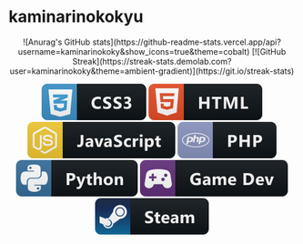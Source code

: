 # kaminarinokokyu
<p align="center">
  ![Anurag's GitHub stats](https://github-readme-stats.vercel.app/api?username=kaminarinokoky&show_icons=true&theme=cobalt)
  [![GitHub Streak](https://streak-stats.demolab.com?user=kaminarinokoky&theme=ambient-gradient)](https://git.io/streak-stats)
</p>

<p align="center">
  <img src="https://github.com/MikeCodesDotNET/ColoredBadges/raw/master/svg/dev/languages/css3.svg" alt="css3" style="max-width: 100%;">
  <img src="https://github.com/MikeCodesDotNET/ColoredBadges/raw/master/svg/dev/languages/html.svg" alt="html" style="max-width: 100%;">
  <img src="https://github.com/MikeCodesDotNET/ColoredBadges/raw/master/svg/dev/languages/js.svg" alt="js" style="max-width: 100%;">
  <img src="https://github.com/MikeCodesDotNET/ColoredBadges/raw/master/svg/dev/languages/php.svg" alt="php" style="max-width: 100%;">
  <img src="https://github.com/MikeCodesDotNET/ColoredBadges/raw/master/svg/dev/languages/python.svg" alt="python" style="max-width: 100%;">
  <img src="https://github.com/MikeCodesDotNET/ColoredBadges/raw/master/svg/dev/misc/gamedev.svg" alt="gamedev" style="max-width: 100%;">
<a href="#">
  <img src="https://github.com/MikeCodesDotNET/ColoredBadges/raw/master/svg/social/steam.svg" herf="https://steamcommunity.com/id/kaminori_no_kokyu/" alt="https://steamcommunity.com/id/kaminori_no_kokyu"
</a>  
</p> 
